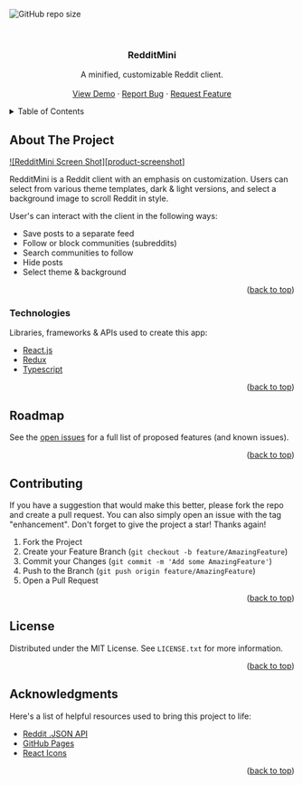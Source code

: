 <div id="top"></div>

<!-- Button Shields (only available when repo goes public)  -->
![GitHub repo size](https://img.shields.io/github/repo-size/ryanhartwig/RedditMini?logo=GitHub&style=for-the-badge)


<!-- PROJECT LOGO -->
<br />
<div align="center">

  <h3 align="center">RedditMini</h3>

  <p align="center">
    A minified, customizable Reddit client.
    <br />
    <br />
    <a href="https://github.com/ryanhartwig/RedditMini">View Demo</a>
    ·
    <a href="https://github.com/ryanhartwig/RedditMini/issues">Report Bug</a>
    ·
    <a href="https://github.com/ryanhartwig/RedditMini/issues">Request Feature</a>
  </p>
</div>



<!-- TABLE OF CONTENTS -->
<details>
  <summary>Table of Contents</summary>
  <ol>
    <li>
      <a href="#about-the-project">About The Project</a>
      <ul>
        <li><a href="#built-with">Technologies</a></li>
      </ul>
    </li>
    <li><a href="#roadmap">Roadmap</a></li>
    <li><a href="#contributing">Contributing</a></li>
    <li><a href="#license">License</a></li>
    <li><a href="#acknowledgments">Acknowledgments</a></li>
  </ol>
</details>



<!-- ABOUT THE PROJECT -->
## About The Project

[![RedditMini Screen Shot][product-screenshot]](./screenshot.png)

RedditMini is a Reddit client with an emphasis on customization. Users can select from various theme templates, dark & light versions, and select a background image to scroll Reddit in style.

User's can interact with the client in the following ways:

* Save posts to a separate feed
* Follow or block communities (subreddits)
* Search communities to follow
* Hide posts
* Select theme & background


<p align="right">(<a href="#top">back to top</a>)</p>



### Technologies

Libraries, frameworks & APIs used to create this app: 

* [React.js](https://reactjs.org/)
* [Redux](https://https://redux.js.org/)
* [Typescript](https://www.typescriptlang.org/)


<p align="right">(<a href="#top">back to top</a>)</p>



<!-- ROADMAP -->
## Roadmap

See the [open issues](https://github.com/othneildrew/Best-README-Template/issues) for a full list of proposed features (and known issues).

<p align="right">(<a href="#top">back to top</a>)</p>



<!-- CONTRIBUTING -->
## Contributing

If you have a suggestion that would make this better, please fork the repo and create a pull request. You can also simply open an issue with the tag "enhancement".
Don't forget to give the project a star! Thanks again!

1. Fork the Project
2. Create your Feature Branch (`git checkout -b feature/AmazingFeature`)
3. Commit your Changes (`git commit -m 'Add some AmazingFeature'`)
4. Push to the Branch (`git push origin feature/AmazingFeature`)
5. Open a Pull Request

<p align="right">(<a href="#top">back to top</a>)</p>



<!-- LICENSE -->
## License

Distributed under the MIT License. See `LICENSE.txt` for more information.

<p align="right">(<a href="#top">back to top</a>)</p>



<!-- ACKNOWLEDGMENTS -->
## Acknowledgments

Here's a list of helpful resources used to bring this project to life:

* [Reddit .JSON API](https://www.reddit.com/dev/api/)
* [GitHub Pages](https://pages.github.com)
* [React Icons](https://react-icons.github.io/react-icons/search)


<p align="right">(<a href="#top">back to top</a>)</p>
